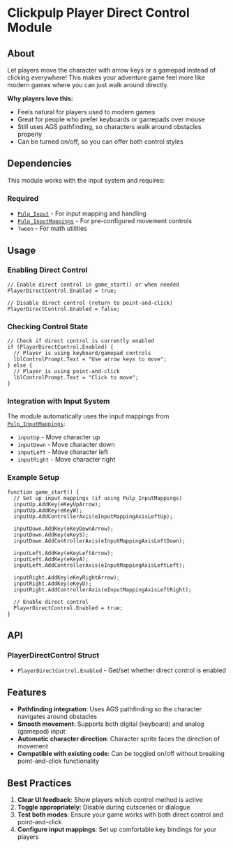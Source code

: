 # Clickpulp Player Direct Control Module

## About

Let players move the character with arrow keys or a gamepad instead of clicking everywhere! This makes your adventure game feel more like modern games where you can just walk around directly.

**Why players love this:**

* Feels natural for players used to modern games
* Great for people who prefer keyboards or gamepads over mouse
* Still uses AGS pathfinding, so characters walk around obstacles properly
* Can be turned on/off, so you can offer both control styles

## Dependencies

This module works with the input system and requires:

### Required

* [`Pulp_Input`](input.md) - For input mapping and handling
* [`Pulp_InputMappings`](inputmappings.md) - For pre-configured movement controls
* `Tween` - For math utilities

## Usage

### Enabling Direct Control

```agscript
// Enable direct control in game_start() or when needed
PlayerDirectControl.Enabled = true;

// Disable direct control (return to point-and-click)
PlayerDirectControl.Enabled = false;
```

### Checking Control State

```agscript
// Check if direct control is currently enabled
if (PlayerDirectControl.Enabled) {
  // Player is using keyboard/gamepad controls
  lblControlPrompt.Text = "Use arrow keys to move";
} else {
  // Player is using point-and-click
  lblControlPrompt.Text = "Click to move";
}
```

### Integration with Input System

The module automatically uses the input mappings from [`Pulp_InputMappings`](inputmappings.md):

* `inputUp` - Move character up
* `inputDown` - Move character down  
* `inputLeft` - Move character left
* `inputRight` - Move character right

### Example Setup

```agscript
function game_start() {
  // Set up input mappings (if using Pulp_InputMappings)
  inputUp.AddKey(eKeyUpArrow);
  inputUp.AddKey(eKeyW);
  inputUp.AddControllerAxis(eInputMappingAxisLeftUp);
  
  inputDown.AddKey(eKeyDownArrow);
  inputDown.AddKey(eKeyS);
  inputDown.AddControllerAxis(eInputMappingAxisLeftDown);
  
  inputLeft.AddKey(eKeyLeftArrow);
  inputLeft.AddKey(eKeyA);
  inputLeft.AddControllerAxis(eInputMappingAxisLeftLeft);
  
  inputRight.AddKey(eKeyRightArrow);
  inputRight.AddKey(eKeyD);
  inputRight.AddControllerAxis(eInputMappingAxisLeftRight);
  
  // Enable direct control
  PlayerDirectControl.Enabled = true;
}
```

## API

### PlayerDirectControl Struct

* `PlayerDirectControl.Enabled` - Get/set whether direct control is enabled

## Features

* **Pathfinding integration**: Uses AGS pathfinding so the character navigates around obstacles
* **Smooth movement**: Supports both digital (keyboard) and analog (gamepad) input
* **Automatic character direction**: Character sprite faces the direction of movement
* **Compatible with existing code**: Can be toggled on/off without breaking point-and-click functionality

## Best Practices

1. **Clear UI feedback**: Show players which control method is active
2. **Toggle appropriately**: Disable during cutscenes or dialogue
3. **Test both modes**: Ensure your game works with both direct control and point-and-click
4. **Configure input mappings**: Set up comfortable key bindings for your players
